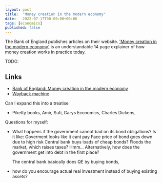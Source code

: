 ```yaml
---
layout: post
title:  "Money creation in the modern economy"
date:   2022-07-17T00:00:00+00:00
tags: [economics]
published: false
---
```


The Bank of England publishes articles on their website. ['Money creation in the modern economy'](https://www.bankofengland.co.uk/quarterly-bulletin/2014/q1/money-creation-in-the-modern-economy) is an understandable 14 page explainer of how money creation works in practice today.

TODO:

## Links

- [Bank of England: Money creation in the modern economy](https://www.bankofengland.co.uk/quarterly-bulletin/2014/q1/money-creation-in-the-modern-economy)
- [Wayback machine](<https://web.archive.org/web/20220531180345/https://www.bankofengland.co.uk/quarterly-bulletin/2014/q1/money-creation-in-the-modern-economy>)

Can I expand this into a treatise
- Piketty books, Amir, Sufi, Garys Economics, Charles Dickens, 

Questions for myself:
- What happens if the government cannot bad on its bond obligations?
    Is it like:
        Goverment looks like it cant pay
        Face price of bond goes down due to high risk
        Central bank buys loads of cheap bonds?
        Floods the market, which raises taxes? 
        Hmm...
    Alternatively, how does the government get into debt in the first place?
         


    The central bank basically does QE by buying bonds, 
- how do you encourage actual real investment instead of buying existing assets?
